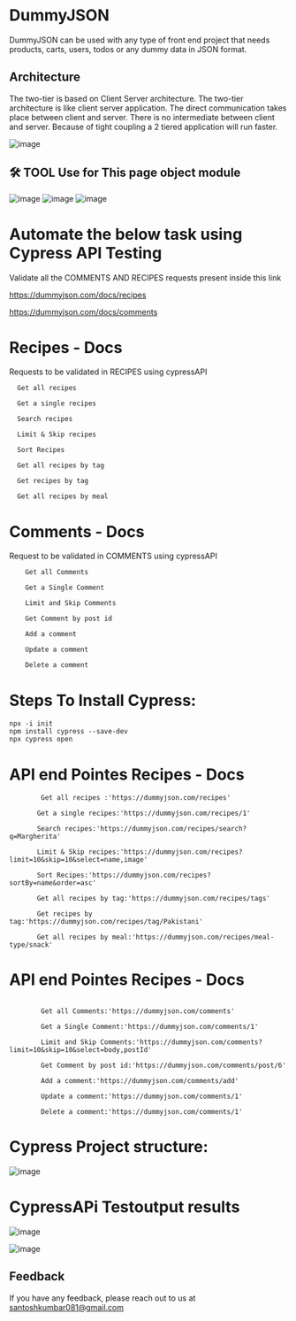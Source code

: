 
# DummyJSON

DummyJSON can be used with any type of front end project that needs products, carts, users, todos or any dummy data in JSON format.

## Architecture
The two-tier is based on Client Server architecture. The two-tier architecture is like client server application. The direct communication takes place between client and server. There is no intermediate between client and server. Because of tight coupling a 2 tiered application will run faster.

![image](https://github.com/user-attachments/assets/f95a9ca8-889b-4e8e-92cd-914cb3d20a1c)



 ## 🛠 TOOL Use for This page object module 

![image](https://github.com/user-attachments/assets/cb7bf5d6-a563-46e7-8df8-aa8a18fce946)  ![image](https://github.com/user-attachments/assets/62f8f916-956a-4039-8c60-393a4bdb7f92) ![image](https://github.com/user-attachments/assets/7a29003e-80df-4cb9-836a-594e4d0834ba)

# Automate the below task using Cypress API Testing
Validate all the COMMENTS AND RECIPES requests present inside this link   

https://dummyjson.com/docs/recipes

https://dummyjson.com/docs/comments

# Recipes - Docs
   Requests to be validated in RECIPES using cypressAPI
   
      Get all recipes
      
      Get a single recipes
      
      Search recipes
      
      Limit & Skip recipes
      
      Sort Recipes
      
      Get all recipes by tag
      
      Get recipes by tag
      
      Get all recipes by meal

# Comments - Docs
   Request to be validated in COMMENTS using  cypressAPI
   
        Get all Comments
        
        Get a Single Comment
        
        Limit and Skip Comments
        
        Get Comment by post id
        
        Add a comment
        
        Update a comment
        
        Delete a comment

# Steps To Install Cypress: 
```http
npx -i init
npm install cypress --save-dev
npx cypress open
```
# API end Pointes Recipes - Docs
```http
        Get all recipes :'https://dummyjson.com/recipes'
 
       Get a single recipes:'https://dummyjson.com/recipes/1'
       
       Search recipes:'https://dummyjson.com/recipes/search?q=Margherita'
       
       Limit & Skip recipes:'https://dummyjson.com/recipes?limit=10&skip=10&select=name,image'
       
       Sort Recipes:'https://dummyjson.com/recipes?sortBy=name&order=asc'
       
       Get all recipes by tag:'https://dummyjson.com/recipes/tags'
       
       Get recipes by tag:'https://dummyjson.com/recipes/tag/Pakistani'
       
       Get all recipes by meal:'https://dummyjson.com/recipes/meal-type/snack'

```
# API end Pointes Recipes - Docs
```http
  
        Get all Comments:'https://dummyjson.com/comments'
        
        Get a Single Comment:'https://dummyjson.com/comments/1'
        
        Limit and Skip Comments:'https://dummyjson.com/comments?limit=10&skip=10&select=body,postId'
        
        Get Comment by post id:'https://dummyjson.com/comments/post/6'
        
        Add a comment:'https://dummyjson.com/comments/add'
        
        Update a comment:'https://dummyjson.com/comments/1'
        
        Delete a comment:'https://dummyjson.com/comments/1'
```
#  Cypress Project structure:
![image](https://github.com/user-attachments/assets/4dbc8d1e-5328-42ee-8ef8-ea0a3b96d38d)

#  CypressAPi Testoutput results
![image](https://github.com/user-attachments/assets/91c215e5-06c7-4ca6-a128-9a91c3345a55)

![image](https://github.com/user-attachments/assets/baaaa699-a421-4f46-9b79-003fac923f48)




## Feedback

If you have any feedback, please reach out to us at santoshkumbar081@gmail.com







